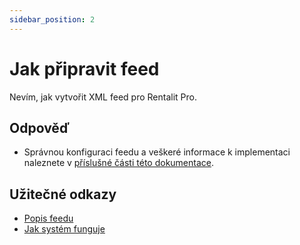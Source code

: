 ```yaml
---
sidebar_position: 2
---
```


# Jak připravit feed

Nevím, jak vytvořit XML feed pro Rentalit Pro.

## Odpověď

- Správnou konfiguraci feedu a veškeré informace k implementaci naleznete v [příslušné části této dokumentace](../tutorial-implementace/popis-feedu).

## Užitečné odkazy

- [Popis feedu](../tutorial-implementace/popis-feedu)
- [Jak systém funguje](../tutorial-zaklady/jak-to-funguje#proces-z-pohledu-partnera)
